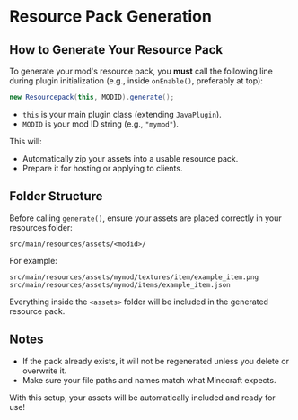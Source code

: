 # Resource Pack Generation
## How to Generate Your Resource Pack

To generate your mod's resource pack, you **must** call the following line during plugin initialization (e.g., inside `onEnable()`, preferably at top):

```java
new Resourcepack(this, MODID).generate();
```

- `this` is your main plugin class (extending `JavaPlugin`).
- `MODID` is your mod ID string (e.g., `"mymod"`).

This will:
- Automatically zip your assets into a usable resource pack.
- Prepare it for hosting or applying to clients.

## Folder Structure

Before calling `generate()`, ensure your assets are placed correctly in your resources folder:

```
src/main/resources/assets/<modid>/
```

For example:

```
src/main/resources/assets/mymod/textures/item/example_item.png
src/main/resources/assets/mymod/items/example_item.json
```

Everything inside the `<assets>` folder will be included in the generated resource pack.

## Notes

- If the pack already exists, it will not be regenerated unless you delete or overwrite it.
- Make sure your file paths and names match what Minecraft expects.

With this setup, your assets will be automatically included and ready for use!
